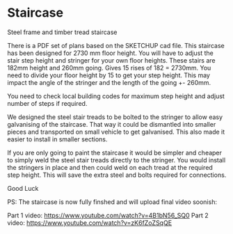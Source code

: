 # Staircase
Steel frame and timber tread staircase

There is a PDF set of plans based on the SKETCHUP cad file. This staircase has been designed for 2730 mm floor height.
You will have to adjust the stair step height and stringer for your own floor heights. 
These stairs are 182mm height and 260mm going. Gives 15 rises of 182 = 2730mm. 
You need to divide your floor height by 15 to get your step height. 
This may impact the angle of the stringer and the length of the going +- 260mm.

You need to check local building codes for maximum step height and adjust number of steps if required.

We designed the steel stair treads to be bolted to the stringer to allow easy galvanising of the staircase. That way it could be dismantled into smaller pieces and transported on small vehicle to get galvanised. This also made it easier to install in smaller sections.

If you are only going to paint the staircase it would be simpler and cheaper to simply weld the steel stair treads directly to the stringer. You would install the stringers in place and then could weld on each tread at the required step height. This will save the extra steel and bolts required for connections.

Good Luck

PS: The staircase is now fully finshed and will upload final video soonish:

Part 1 video: https://www.youtube.com/watch?v=4B1bN56_SQ0
Part 2 video: https://www.youtube.com/watch?v=zK6fZoZSqQE


